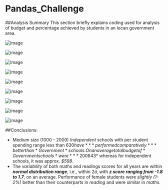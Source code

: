 # Pandas_Challenge
##Analysis Summary
This section briefly explains coding used for analysis of budget and percentage achieved by students in an locan government area.

![image](https://github.com/pkrachakonda/Pandas_Challenge/assets/20739237/47dfeaec-9d1c-47da-8525-3d72d2d010ab)

![image](https://github.com/pkrachakonda/Pandas_Challenge/assets/20739237/86091e42-2590-4b3f-8815-41c3c9f95b72)

![image](https://github.com/pkrachakonda/Pandas_Challenge/assets/20739237/f1359b5a-3d0c-4748-a580-3584f25c15a2)

![image](https://github.com/pkrachakonda/Pandas_Challenge/assets/20739237/ae390e14-2448-4f27-bff4-08a91505f7c1)

![image](https://github.com/pkrachakonda/Pandas_Challenge/assets/20739237/c6ce8a59-44dd-40a4-9c73-4bcb95d98941)

![image](https://github.com/pkrachakonda/Pandas_Challenge/assets/20739237/049b0cc8-1585-49d9-b032-b09749528078)

![image](https://github.com/pkrachakonda/Pandas_Challenge/assets/20739237/d44e3b4b-3fb5-41c4-96e7-c0650f42e080)

![image](https://github.com/pkrachakonda/Pandas_Challenge/assets/20739237/58ef59b0-e769-44eb-bf75-f40b77ace69f)

![image](https://github.com/pkrachakonda/Pandas_Challenge/assets/20739237/07745d8f-6241-4725-b4e2-e8cf1da7ff21)


##Conclusions:
- Medium size (1000 - 2000) *Independent* schools with per student spending range less than $630 have ***performed comparatively*** better than *Government* schools. On an average total budget of *Government schools* were ***200% higher*** than the Independent schools with an average per student spending of *$643* whereas for Independent schools, it was approx. *$598*.
- The *variability* of both maths and readings scores for all years are within ***normal distribution range***, i.e., within 2σ, with ***z score ranging from -1.8 to 1.7***, on an average. Performance of female students were *slightly (1-2%)* better than their counterparts in *reading* and were similar in *maths*.
